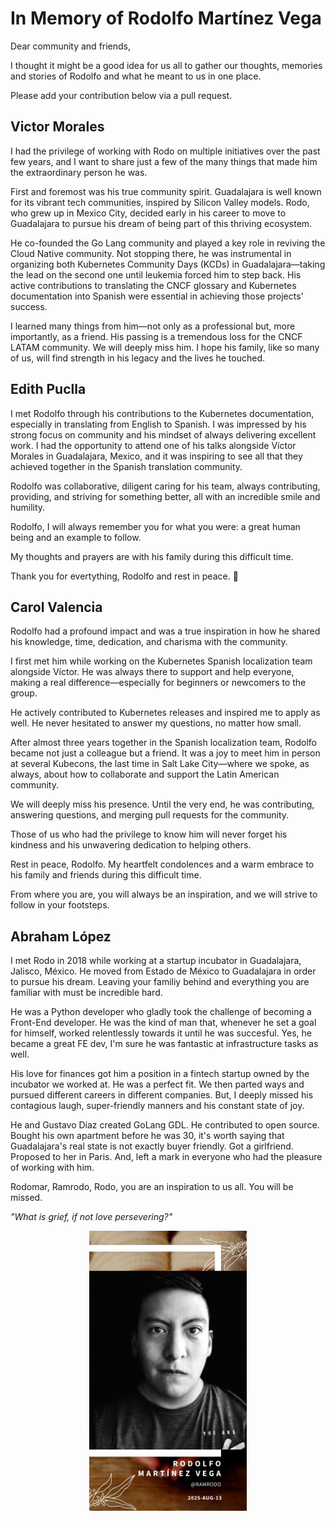 # In Memory of Rodolfo Martínez Vega

Dear community and friends,

I thought it might be a good idea for us all to gather our thoughts, memories and stories of Rodolfo and what he meant to us in one place.

Please add your contribution below via a pull request.

## Victor Morales

I had the privilege of working with Rodo on multiple initiatives over the past few years,
and I want to share just a few of the many things that made him the extraordinary person he was.

First and foremost was his true community spirit.
Guadalajara is well known for its vibrant tech communities, inspired by Silicon Valley models.
Rodo, who grew up in Mexico City, decided early in his career to move to Guadalajara to pursue his dream of being part of this thriving ecosystem.

He co-founded the Go Lang community and played a key role in reviving the Cloud Native community.
Not stopping there, he was instrumental in organizing both Kubernetes Community Days (KCDs)
in Guadalajara—taking the lead on the second one until leukemia forced him to step back.
His active contributions to translating the CNCF glossary and Kubernetes documentation into Spanish were essential in achieving those projects' success.

I learned many things from him—not only as a professional but, more importantly, as a friend.
His passing is a tremendous loss for the CNCF LATAM community.
We will deeply miss him. I hope his family, like so many of us, will find strength in his legacy and the lives he touched.

## Edith Puclla

I met Rodolfo through his contributions to the Kubernetes documentation, especially in translating from English to Spanish. I was impressed by his strong focus on community and his mindset of always delivering excellent work.
I had the opportunity to attend one of his talks alongside Víctor Morales in Guadalajara, Mexico, and it was inspiring to see all that they achieved together in the Spanish translation community.

Rodolfo was collaborative, diligent caring for his team, always contributing, providing, and striving for something better, all with an incredible smile and humility.

Rodolfo, I will always remember you for what you were: a great human being and an example to follow.

My thoughts and prayers are with his family during this difficult time.

Thank you for evertything, Rodolfo and rest in peace. 🌹

## Carol Valencia

Rodolfo had a profound impact and was a true inspiration in how he shared his knowledge, time, dedication, and charisma with the community.

I first met him while working on the Kubernetes Spanish localization team alongside Víctor. He was always there to support and help everyone, making a real difference—especially for beginners or newcomers to the group.

He actively contributed to Kubernetes releases and inspired me to apply as well. He never hesitated to answer my questions, no matter how small.

After almost three years together in the Spanish localization team, Rodolfo became not just a colleague but a friend. It was a joy to meet him in person at several Kubecons, the last time in Salt Lake City—where we spoke, as always, about how to collaborate and support the Latin American community.

We will deeply miss his presence. Until the very end, he was contributing, answering questions, and merging pull requests for the community.

Those of us who had the privilege to know him will never forget his kindness and his unwavering dedication to helping others.

Rest in peace, Rodolfo. My heartfelt condolences and a warm embrace to his family and friends during this difficult time.

From where you are, you will always be an inspiration, and we will strive to follow in your footsteps.

## Abraham López

I met Rodo in 2018 while working at a startup incubator in Guadalajara, Jalisco, México. He moved from Estado de México to Guadalajara in order to pursue his dream. Leaving your familiy behind and everything you are familiar with must be incredible hard.

He was a Python developer who gladly took the challenge of becoming a Front-End developer. He was the kind of man that, whenever he set a goal for himself, worked relentlessly towards it until he was succesful. Yes, he became a great FE dev, I'm sure he was fantastic at infrastructure tasks as well.

His love for finances got him a position in a fintech startup owned by the incubator we worked at. He was a perfect fit. We then parted ways and pursued different careers in different companies. But, I deeply missed his contagious laugh, super-friendly manners and his constant state of joy.

He and Gustavo Díaz created GoLang GDL. He contributed to open source. Bought his own apartment before he was 30, it's worth saying that Guadalajara's real state is not exactly buyer friendly. Got a girlfriend. Proposed to her in Paris. And, left a mark in everyone who had the pleasure of working with him.

Rodomar, Ramrodo, Rodo, you are an inspiration to us all. You will be missed.

_"What is grief, if not love persevering?"_

<div align="center">
<img src="./ramrodo-assets/ramrodo-memorial.jpg" alt="Rodolfo M.V." width="50%">
</div>
